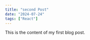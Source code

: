 ```yaml
---
title: "second Post"
date: "2024-07-24"
tags: ["React"]
---
```


This is the content of my first blog post.
